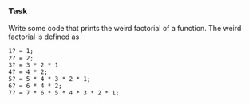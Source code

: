 ### Task
Write some code that prints the weird factorial of a function.
The weird factorial is defined as
```
1? = 1;
2? = 2;
3? = 3 * 2 * 1
4? = 4 * 2;
5? = 5 * 4 * 3 * 2 * 1;
6? = 6 * 4 * 2;
7? = 7 * 6 * 5 * 4 * 3 * 2 * 1;
```